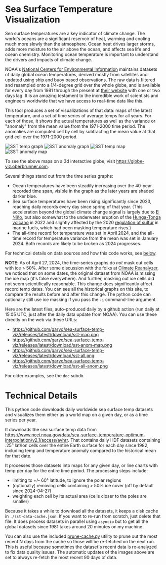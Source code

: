 # Sea Surface Temperature Visualization

Sea surface temperatures are a key indicator of climate change. The
world's oceans are a significant reservoir of heat, warming and
cooling much more slowly than the atmosphere. Ocean heat drives larger
storms, adds more moisture to the air above the ocean, and affects sea
life and ocean chemistry. Monitoring ocean temperature is important to
understand the drivers and impacts of climate change.

NOAA's [National Centers for Environmental
Information](https://www.ncei.noaa.gov/) maintains datasets of daily
global ocean temperatures, derived mostly from satellites and updated
using ship and buoy based observations. The raw data is filtered and
resampled onto a 1/4-degree grid over the whole globe, and is
available for every day from 1981 through the present at [their
website](https://www.ncei.noaa.gov/products/climate-data-records/sea-surface-temperature-optimum-interpolation)
with one or two days lag. It is an amazing testament to the incredible
work of scientists and engineers worldwide that we have access to
real-time data like this.

This tool produces a set of visualizations of that data: maps of the
latest temperature, and a set of time series of average temps for all
years. For each of those, it shows the actual temperatures as well as
the variance or "anomaly" from the mean value from the 1971-2000 time
period. The anomalies are computed cell by cell by subtracting the
mean value at that grid cell over the 1971-2000 period.

![SST temp graph](https://github.com/garyo/sea-surface-temp-viz/releases/latest/download/sst-all.png)
![SST anomaly graph](https://github.com/garyo/sea-surface-temp-viz/releases/latest/download/sst-all-anom.png)
![SST temp map](https://github.com/garyo/sea-surface-temp-viz/releases/latest/download/sst-map.png)
![SST anomaly map](https://github.com/garyo/sea-surface-temp-viz/releases/latest/download/sst-anom-map.png)

To see the above maps on a 3d interactive globe, visit https://globe-viz.oberbrunner.com.

Several things stand out from the time series graphs:

- Ocean temperatures have been steadily increasing over the 40-year
  recorded time span, visible in the graph as the later years are
  shaded darker blue.
- Sea surface temperatures have been rising significantly since 2023,
  reaching daily records every day since spring of that year. (This
  acceleration beyond the global climate change signal is largely due
  to [El Niño](https://oceanservice.noaa.gov/facts/ninonina.html), but
  also somewhat to the underwater eruption of the [Hunga-Tonga
  volcano](https://volcano.si.edu/volcano.cfm?vn=243040) in 2022 and
  slightly affected by the 2020 [regulation of
  sulfur](https://www.imo.org/en/MediaCentre/PressBriefings/pages/02-IMO-2020.aspx)
  in marine fuels, which had been masking temperature rises.)
- The all-time record for temperature was set in April 2024, and the
  all-time record for temperature variance from the mean was set in
  January 2024. Both records are likely to be broken as 2024
  progresses.

For technical details on data sources and how this code works, see [below](#technical-details).

**NOTE**: As of April 27, 2024, the time-series graphs do _not_ mask
out cells with ice > 50%. After some discussion with the folks at
[Climate Reanalyzer](https://climatereanalyzer.com), we noticed that
on some dates, the original dataset from NOAA is missing the ice map
(it's false everywhere). And further, masking out ice cells did not
seem scientifically reasonable. This change does significantly affect
record temp dates. You can see all the historical graphs on this site,
to compare the results before and after this change. The python code
can optionally still use ice masking if you pass the `-i` command-line
argument.

Here are the latest files, auto-produced daily by a github action (run
daily at 15:05 UTC, just after the daily data update from NOAA). You can use
these directly on the web via these URLs:

- https://github.com/garyo/sea-surface-temp-viz/releases/latest/download/sst-map.png
- https://github.com/garyo/sea-surface-temp-viz/releases/latest/download/sst-anom-map.png
- https://github.com/garyo/sea-surface-temp-viz/releases/latest/download/sst-all.png
- https://github.com/garyo/sea-surface-temp-viz/releases/latest/download/sst-all-anom.png


For older examples, see the `doc` subdir.

# Technical Details

This python code downloads daily worldwide sea surface temp datasets
and visualizes them either as a world map on a given day, or as a time
series per year.

It downloads the sea surface temp data from
https://www.ncei.noaa.gov/data/sea-surface-temperature-optimum-interpolation/v2.1/access/avhrr.
That contains daily HDF datasets containing .25° lat/lon cells over
the entire Earth surface for each day since 1982, including temp and
temperature anomaly compared to the historical mean for that date.

It processes those datasets into maps for any given day, or
line charts with temp per day for the entire time period. The processing steps include:
- limiting to +/- 60° latitude, to ignore the polar regions
- (optionally) removing cells containing > 50% ice cover (off by default since 2024-04-27)
- weighting each cell by its actual area (cells closer to the poles are smaller)

Because it takes a while to download all the datasets, it keeps a disk
cache in `./sst-data-cache.json`. If you want to re-run from scratch,
just delete that file. It does process datasets in parallel using
`asyncio` but to get all the global datasets since 1981 takes around
20 minutes on my machine.

You can also use the included [prune-cache.py](./prune-cache.py)
utility to prune out the most recent N days from the cache so those
will be re-fetched on the next run. This is useful because sometimes
the dataset's recent data is re-analyzed to fix data quality issues.
The automatic updates of the images above are set to always re-fetch
the most recent 90 days of data.
